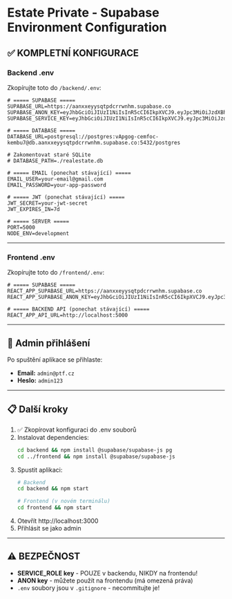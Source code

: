 # Estate Private - Supabase Environment Configuration

## ✅ KOMPLETNÍ KONFIGURACE

### Backend .env

Zkopírujte toto do `/backend/.env`:

```env
# ===== SUPABASE =====
SUPABASE_URL=https://aanxxeyysqtpdcrrwnhm.supabase.co
SUPABASE_ANON_KEY=eyJhbGciOiJIUzI1NiIsInR5cCI6IkpXVCJ9.eyJpc3MiOiJzdXBhYmFzZSIsInJlZiI6ImFhbnh4ZXl5c3F0cGRjcnJ3bmhtIiwicm9sZSI6ImFub24iLCJpYXQiOjE3NjIwMDk1NDksImV4cCI6MjA3NzU4NTU0OX0.Zm2B5i98BILRgn_VsqwLTYUSWsMb9bs_TW0TkCNsaUo
SUPABASE_SERVICE_KEY=eyJhbGciOiJIUzI1NiIsInR5cCI6IkpXVCJ9.eyJpc3MiOiJzdXBhYmFzZSIsInJlZiI6ImFhbnh4ZXl5c3F0cGRjcnJ3bmhtIiwicm9sZSI6InNlcnZpY2Vfcm9sZSIsImlhdCI6MTc2MjAwOTU0OSwiZXhwIjoyMDc3NTg1NTQ5fQ.W7ijtZPDdUQS3WvPvbHNUNbXh2MtHajjapPyznCY9Vk

# ===== DATABASE =====
DATABASE_URL=postgresql://postgres:vApgog-cemfoc-kembu7@db.aanxxeyysqtpdcrrwnhm.supabase.co:5432/postgres

# Zakomentovat staré SQLite
# DATABASE_PATH=./realestate.db

# ===== EMAIL (ponechat stávající) =====
EMAIL_USER=your-email@gmail.com
EMAIL_PASSWORD=your-app-password

# ===== JWT (ponechat stávající) =====
JWT_SECRET=your-jwt-secret
JWT_EXPIRES_IN=7d

# ===== SERVER =====
PORT=5000
NODE_ENV=development
```

---

### Frontend .env

Zkopírujte toto do `/frontend/.env`:

```env
# ===== SUPABASE =====
REACT_APP_SUPABASE_URL=https://aanxxeyysqtpdcrrwnhm.supabase.co
REACT_APP_SUPABASE_ANON_KEY=eyJhbGciOiJIUzI1NiIsInR5cCI6IkpXVCJ9.eyJpc3MiOiJzdXBhYmFzZSIsInJlZiI6ImFhbnh4ZXl5c3F0cGRjcnJ3bmhtIiwicm9sZSI6ImFub24iLCJpYXQiOjE3NjIwMDk1NDksImV4cCI6MjA3NzU4NTU0OX0.Zm2B5i98BILRgn_VsqwLTYUSWsMb9bs_TW0TkCNsaUo

# ===== BACKEND API (ponechat stávající) =====
REACT_APP_API_URL=http://localhost:5000
```

---

## 🔑 Admin přihlášení

Po spuštění aplikace se přihlaste:
- **Email:** `admin@ptf.cz`
- **Heslo:** `admin123`

---

## 📋 Další kroky

1. ✅ Zkopírovat konfiguraci do .env souborů
2. Instalovat dependencies:
   ```bash
   cd backend && npm install @supabase/supabase-js pg
   cd ../frontend && npm install @supabase/supabase-js
   ```
3. Spustit aplikaci:
   ```bash
   # Backend
   cd backend && npm start
   
   # Frontend (v novém terminálu)
   cd frontend && npm start
   ```
4. Otevřít http://localhost:3000
5. Přihlásit se jako admin

---

## ⚠️ BEZPEČNOST

- **SERVICE_ROLE key** - POUZE v backendu, NIKDY na frontendu!
- **ANON key** - můžete použít na frontendu (má omezená práva)
- `.env` soubory jsou v `.gitignore` - necommitujte je!
